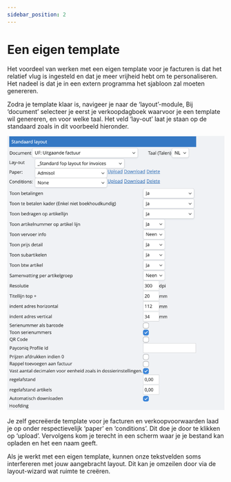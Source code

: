 ```yaml
---
sidebar_position: 2
---
```



# Een eigen template

Het voordeel van werken met een eigen template voor je facturen is dat het relatief vlug is ingesteld en dat je meer vrijheid hebt om te personaliseren. Het nadeel is dat je in een extern programma het sjabloon zal moeten genereren. 

Zodra je template klaar is, navigeer je naar de ‘layout’-module, Bij ‘document’ selecteer je eerst je verkoopdagboek waarvoor je een template wil genereren, en voor welke taal. Het veld ‘lay-out’ laat je staan op de standaard zoals in dit voorbeeld hieronder.

![alt text](../../../../../resources/factureren/verkoopfacturen-personaliseren/image.png)

Je zelf gecreëerde template voor je facturen en verkoopvoorwaarden laad je op onder respectievelijk ‘paper’ en ‘conditions’. Dit doe je door te klikken op ‘upload’. Vervolgens kom je terecht in een scherm waar je je bestand kan opladen en het een naam geeft.

Als je werkt met een eigen template, kunnen onze tekstvelden soms interfereren met jouw aangebracht layout. Dit kan je omzeilen door via de layout-wizard wat ruimte te creëren. 

